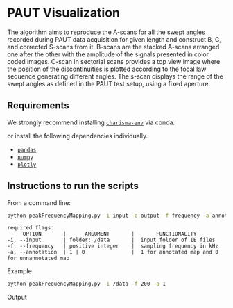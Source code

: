 # PAUT Visualization

The algorithm aims to reproduce the A-scans for all the swept angles recorded during PAUT data acquisition for given length and construct B, C, and corrected S-scans from it. B-scans are the stacked A-scans arranged one after the other with the amplitude of the signals presented in color coded images. C-scan in sectorial scans provides a top view image where the position of the discontinuities is plotted according to the focal law sequence generating different angles. The s-scan displays the range of the swept angles as defined in the PAUT test setup, using a fixed aperture.

## Requirements

We strongly recommend installing  [`charisma-env`](https://github.com/TFHRCFASTNDElab/CHARISMA/blob/main/environment) via conda.

or install the following dependencies individually. 

- [`pandas`](https://pandas.pydata.org/)
- [`numpy`](http://www.numpy.org/)
- [`plotly`](https://plotly.com/python/getting-started/)



## Instructions to run the scripts

From a command line:

```bash
python peakFrequencyMapping.py -i input -o output -f frequency -a annotation
```
```
required flags:
     OPTION       |      ARGUMENT       |       FUNCTIONALITY
-i, --input       | folder: /data       |  input folder of IE files
-f, --frequency   | positive integer    |  sampling frequency in kHz
-a, --annotation  | 1 | 0               |  1 for annotated map and 0 for unnannotated map

```
Example
```bash
python peakFrequencyMapping.py -i /data -f 200 -a 1
```
Output
